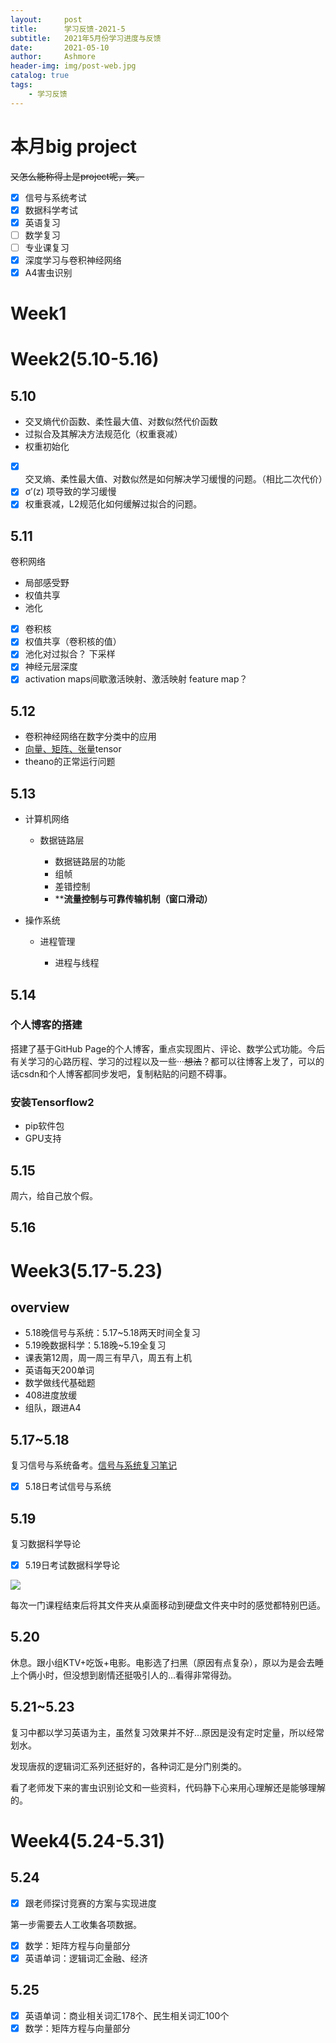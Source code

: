 ```yaml
---
layout:     post
title:      学习反馈-2021-5
subtitle:   2021年5月份学习进度与反馈
date:       2021-05-10
author:     Ashmore
header-img: img/post-web.jpg
catalog: true
tags:
    - 学习反馈
---
```

# 本月big project

~~又怎么能称得上是project呢，笑。~~

- [X] 信号与系统考试
- [X] 数据科学考试
- [X] 英语复习
- [ ] 数学复习
- [ ] 专业课复习
- [X] 深度学习与卷积神经网络
- [X] A4害虫识别

# Week1

# Week2(5.10-5.16)

## 5.10

* 交叉熵代价函数、柔性最大值、对数似然代价函数
* 过拟合及其解决方法规范化（权重衰减）
* 权重初始化

- [X] 交叉熵、柔性最大值、对数似然是如何解决学习缓慢的问题。（相比二次代价）
- [X] σ′(z) 项导致的学习缓慢
- [X] 权重衰减，L2规范化如何缓解过拟合的问题。

## 5.11

卷积网络

* 局部感受野
* 权值共享
* 池化

- [X] 卷积核
- [X] 权值共享（卷积核的值）
- [X] 池化对过拟合？ 下采样
- [X] 神经元层深度
- [X] activation maps间歇激活映射、激活映射 feature map？

## 5.12

- 卷积神经网络在数字分类中的应用
- [向量、矩阵、张量](https://blog.csdn.net/shenggedeqiang/article/details/84856051)tensor
- theano的正常运行问题

## 5.13

- 计算机网络

  - 数据链路层

    - 数据链路层的功能
    - 组帧
    - 差错控制
    - ****流量控制与可靠传输机制（窗口滑动）**
- 操作系统

  - 进程管理

    - 进程与线程

## 5.14

### 个人博客的搭建

搭建了基于GitHub Page的个人博客，重点实现图片、评论、数学公式功能。今后有关学习的心路历程、学习的过程以及一些···~~想法~~？都可以往博客上发了，可以的话csdn和个人博客都同步发吧，复制粘贴的问题不碍事。

### 安装Tensorflow2

- pip软件包
- GPU支持

## 5.15

周六，给自己放个假。

## 5.16

# Week3(5.17-5.23)

## overview

- 5.18晚信号与系统：5.17~5.18两天时间全复习
- 5.19晚数据科学：5.18晚~5.19全复习
- 课表第12周，周一周三有早八，周五有上机
- 英语每天200单词
- 数学做线代基础题
- 408进度放缓
- 组队，跟进A4

## 5.17~5.18

复习信号与系统备考。[信号与系统复习笔记](https://ashmorelivy.github.io/2021/05/17/%E4%BF%A1%E5%8F%B7%E4%B8%8E%E7%B3%BB%E7%BB%9F%E5%A4%8D%E4%B9%A0/)

* [X] 5.18日考试信号与系统

## 5.19

复习数据科学导论

* [X] 5.19日考试数据科学导论

![](https://AshmoreLivy.github.io/BlogImage/%E6%95%B0%E6%8D%AE%E7%A7%91%E5%AD%A6%E5%AE%8C%E6%88%90.png)

每次一门课程结束后将其文件夹从桌面移动到硬盘文件夹中时的感觉都特别巴适。

## 5.20

休息。跟小组KTV+吃饭+电影。电影选了扫黑（原因有点复杂），原以为是会去睡上个俩小时，但没想到剧情还挺吸引人的…看得非常得劲。

## 5.21~5.23

复习中都以学习英语为主，虽然复习效果并不好…原因是没有定时定量，所以经常划水。

发现唐叔的逻辑词汇系列还挺好的，各种词汇是分门别类的。

看了老师发下来的害虫识别论文和一些资料，代码静下心来用心理解还是能够理解的。

# Week4(5.24-5.31)

## 5.24

* [X] 跟老师探讨竞赛的方案与实现进度

第一步需要去人工收集各项数据。

* [X] 数学：矩阵方程与向量部分
* [X] 英语单词：逻辑词汇金融、经济

## 5.25

* [X] 英语单词：商业相关词汇178个、民生相关词汇100个
* [X] 数学：矩阵方程与向量部分
